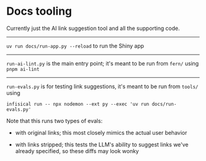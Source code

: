 # Docs tooling

Currently just the AI link suggestion tool and all the supporting code.

---

`uv run docs/run-app.py --reload` to run the Shiny app

---

`run-ai-lint.py` is the main entry point; it's meant to be run from `fern/` using `pnpm ai-lint`

---

`run-evals.py` is for testing link suggestions, it's meant to be run from `tools/` using

```
infisical run -- npx nodemon --ext py --exec 'uv run docs/run-evals.py'
```

Note that this runs two types of evals:

- with original links; this most closely mimics the actual user behavior

- with links stripped; this tests the LLM's ability to suggest links we've already specified, so these diffs may look wonky
